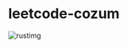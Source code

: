 # leetcode-cozum
![rustimg](https://github.com/user-attachments/assets/f5334785-0db5-44a7-b3a4-25c0300a1fa9)
